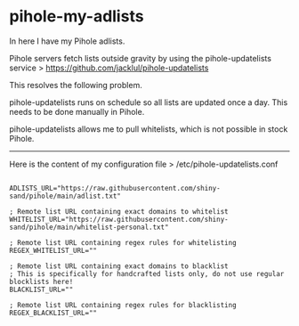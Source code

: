 # pihole-my-adlists
In here I have my Pihole adlists.

Pihole servers fetch lists outside gravity by using the pihole-updatelists service > https://github.com/jacklul/pihole-updatelists

This resolves the following problem.

pihole-updatelists runs on schedule so all lists are updated once a day. This needs to be done manually in Pihole.

pihole-updatelists allows me to pull whitelists, which is not possible in stock Pihole.



***


Here is the content of my configuration file > /etc/pihole-updatelists.conf

<pre><code>
ADLISTS_URL="https://raw.githubusercontent.com/shiny-sand/pihole/main/adlist.txt"

; Remote list URL containing exact domains to whitelist
WHITELIST_URL="https://raw.githubusercontent.com/shiny-sand/pihole/main/whitelist-personal.txt"

; Remote list URL containing regex rules for whitelisting
REGEX_WHITELIST_URL=""

; Remote list URL containing exact domains to blacklist
; This is specifically for handcrafted lists only, do not use regular blocklists here!
BLACKLIST_URL=""

; Remote list URL containing regex rules for blacklisting
REGEX_BLACKLIST_URL=""
</code></pre>
